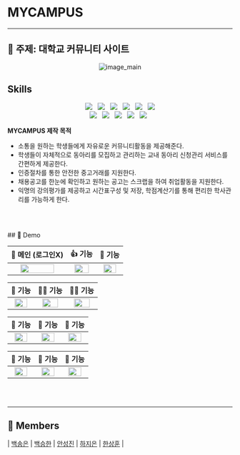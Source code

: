 

# MYCAMPUS

---

## 🍻 주제: 대학교 커뮤니티 사이트

<p align="center">
  <img alt="image_main" src="https://via.placeholder.com/150">
</p>


## Skills
<p align="center">
  <img src="https://img.shields.io/badge/Java-007396?&logo=java&logoColor=white&style=flat-square"> &nbsp;
  <img src="https://img.shields.io/badge/Spring-6DB33F?&logo=spring&logoColor=white&style=flat-square"> &nbsp;
  <img src="https://img.shields.io/badge/Spring_Security-6DB33F?&logo=springsecurity&logoColor=white&style=flat-square"> &nbsp;
  <img src="https://img.shields.io/badge/Oracle-F80000?&logo=ORACLE&logoColor=white&style=flat-square"> &nbsp;
  <img src="https://img.shields.io/badge/Tomcat-F8DC75?&logo=ApacheTomcat&logoColor=white&style=flat-square"> &nbsp;
  <img src="https://img.shields.io/badge/Maven-C71A36?&logo=ApacheMaven&logoColor=white&style=flat-square"></br>
  <img src="https://img.shields.io/badge/HTML-E34F26?&logo=html5&logoColor=white&style=flat-square"> &nbsp;
  <img src="https://img.shields.io/badge/CSS-1572B6?&logo=css3&logoColor=white&style=flat-square"> &nbsp;
  <img src="https://img.shields.io/badge/JavaScript-F7DF1E?&logo=JavaScript&logoColor=white&style=flat-square"> &nbsp;
  <img src="https://img.shields.io/badge/jQuery-0769AD?&logo=jQuery&logoColor=white&style=flat-square"> &nbsp;
  <img src="https://img.shields.io/badge/Bootstrap-7952B3?&logo=Bootstrap&logoColor=white&style=flat-square"> &nbsp;
</p>


**MYCAMPUS 제작 목적** </br> 
- 소통을 원하는 학생들에게 자유로운 커뮤니티활동을 제공해준다.
- 학생들이 자체적으로 동아리를 모집하고 관리하는 교내 동아리 신청관리 서비스를 간편하게 제공한다.
- 인증절차를 통한 안전한 중고거래를 지원한다.
- 채용공고를 한눈에 확인하고 원하는 공고는 스크랩을 하여 취업활동을 지원한다.
- 익명의 강의평가를 제공하고 시간표구성 및 저장, 학점계산기를 통해 편리한 학사관리를 가능하게 한다.
</br>
</br>
</p>
## 🚀 Demo

|                   💖 메인 (로그인X)                   |                   👍 기능                   |                         🌟 기능                          |
| :----------------------------------------------------------: | :----------------------------------------------------------: | :----------------------------------------------------------: |
| <img src="https://via.placeholder.com/150" alt=" " width=80%> | <img src="https://via.placeholder.com/150" alt=" " width=80%> | <img src="https://via.placeholder.com/150" alt=" " width=80%> |

|                         🧐 기능                         |                  👩‍💻 기능                  |                         🧑‍💻 기능                         |
| :----------------------------------------------------------: | :----------------------------------------------------------: | :----------------------------------------------------------: |
| <img src="https://via.placeholder.com/150" alt=" " width=80%> | <img src="https://via.placeholder.com/150" alt=" " width=80%> | <img src="https://via.placeholder.com/150" alt=" " width=80%> |

|                👯 기능                |                     💁 기능                      |                     💆 기능                     |
| :----------------------------------------------------------: | :----------------------------------------------------------: | :----------------------------------------------------------: |
| <img src="https://via.placeholder.com/150" alt=" " width=80%> | <img src="https://via.placeholder.com/150" alt=" " width=80%> | <img src="https://via.placeholder.com/150" alt=" " width=80%> |

|                       🍓 기능                       |                       🔎 기능                        |                          🥂 기능                          |
| :----------------------------------------------------------: | :----------------------------------------------------------: | :----------------------------------------------------------: |
| <img src="https://via.placeholder.com/150" alt=" " width=80%> | <img src="https://via.placeholder.com/150" alt=" " width=80%> | <img src="https://via.placeholder.com/150" alt=" " width=80%> |
</br>
</br>

---


## 🌈 Members

| [백송은]() | [백승한]() | [안성진]() | [하지은]() | [한상훈]() |
